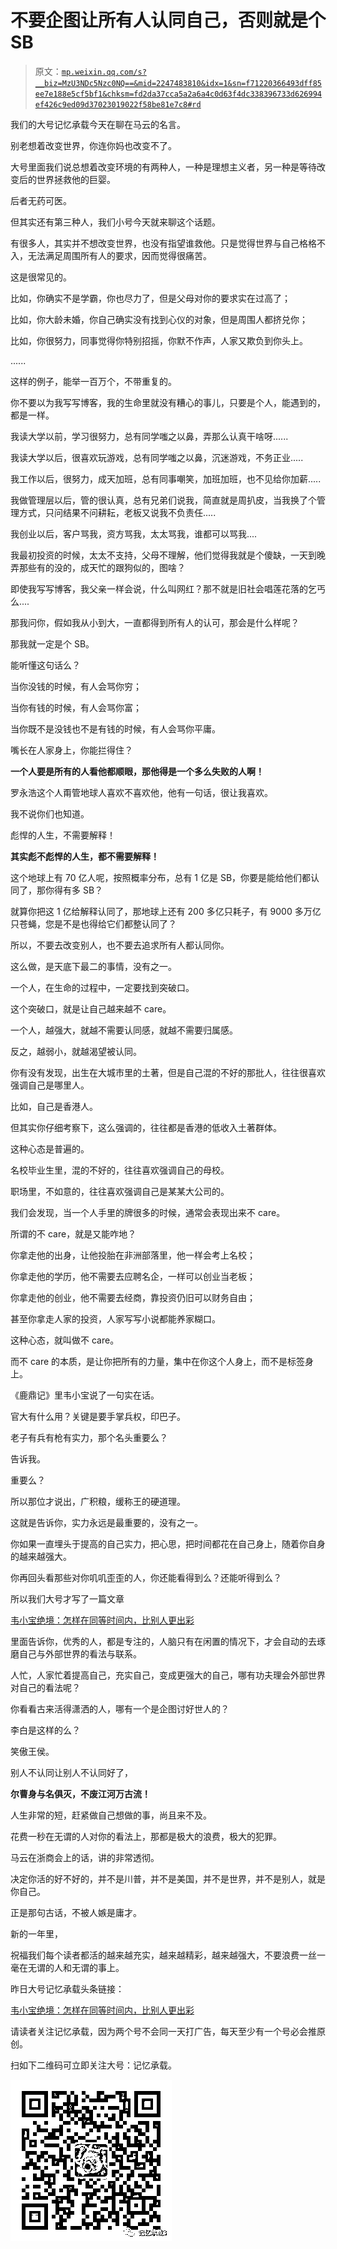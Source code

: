 # 不要企图让所有人认同自己，否则就是个 SB

> 原文：[`mp.weixin.qq.com/s?__biz=MzU3NDc5Nzc0NQ==&mid=2247483810&idx=1&sn=f71220366493dff85ee7e188e5cf5bf1&chksm=fd2da37cca5a2a6a4c0d63f4dc338396733d626994ef426c9ed09d37023019022f58be81e7c8#rd`](http://mp.weixin.qq.com/s?__biz=MzU3NDc5Nzc0NQ==&mid=2247483810&idx=1&sn=f71220366493dff85ee7e188e5cf5bf1&chksm=fd2da37cca5a2a6a4c0d63f4dc338396733d626994ef426c9ed09d37023019022f58be81e7c8#rd)

我们的大号记忆承载今天在聊在马云的名言。

别老想着改变世界，你连你妈也改变不了。

大号里面我们说总想着改变环境的有两种人，一种是理想主义者，另一种是等待改变后的世界拯救他的巨婴。

后者无药可医。

但其实还有第三种人，我们小号今天就来聊这个话题。

有很多人，其实并不想改变世界，也没有指望谁救他。只是觉得世界与自己格格不入，无法满足周围所有人的要求，因而觉得很痛苦。

这是很常见的。

比如，你确实不是学霸，你也尽力了，但是父母对你的要求实在过高了；

比如，你大龄未婚，你自己确实没有找到心仪的对象，但是周围人都挤兑你；

比如，你很努力，同事觉得你特别招摇，你默不作声，人家又欺负到你头上。

......

这样的例子，能举一百万个，不带重复的。

你不要以为我写写博客，我的生命里就没有糟心的事儿，只要是个人，能遇到的，都是一样。

我读大学以前，学习很努力，总有同学嗤之以鼻，弄那么认真干啥呀......

我读大学以后，很喜欢玩游戏，总有同学嗤之以鼻，沉迷游戏，不务正业.....

我工作以后，很努力，成天加班，总有同事嘲笑，加班加班，也不见给你加薪.....

我做管理层以后，管的很认真，总有兄弟们说我，简直就是周扒皮，当我换了个管理方式，只问结果不问耕耘，老板又说我不负责任.....

我创业以后，客户骂我，资方骂我，太太骂我，谁都可以骂我....

我最初投资的时候，太太不支持，父母不理解，他们觉得我就是个傻缺，一天到晚弄那些有的没的，成天忙的跟狗似的，图啥？

即使我写写博客，我父亲一样会说，什么叫网红？那不就是旧社会唱莲花落的乞丐么....

那我问你，假如我从小到大，一直都得到所有人的认可，那会是什么样呢？

那我就一定是个 SB。

能听懂这句话么？

当你没钱的时候，有人会骂你穷；

当你有钱的时候，有人会骂你富；

当你既不是没钱也不是有钱的时候，有人会骂你平庸。

嘴长在人家身上，你能拦得住？

**一个人要是所有的人看他都顺眼，那他得是一个多么失败的人啊！**

罗永浩这个人甭管地球人喜欢不喜欢他，他有一句话，很让我喜欢。

我不说你们也知道。

彪悍的人生，不需要解释！

**其实彪不彪悍的人生，都不需要解释！**

这个地球上有 70 亿人呢，按照概率分布，总有 1 亿是 SB，你要是能给他们都认同了，那你得有多 SB？

就算你把这 1 亿给解释认同了，那地球上还有 200 多亿只耗子，有 9000 多万亿只苍蝇，您是不是也得给它们都整认同了？

所以，不要去改变别人，也不要去追求所有人都认同你。

这么做，是天底下最二的事情，没有之一。

一个人，在生命的过程中，一定要找到突破口。

这个突破口，就是让自己越来越不 care。

一个人，越强大，就越不需要认同感，就越不需要归属感。

反之，越弱小，就越渴望被认同。

你有没有发现，出生在大城市里的土著，但是自己混的不好的那批人，往往很喜欢强调自己是哪里人。

比如，自己是香港人。

但其实你仔细考察下，这么强调的，往往都是香港的低收入土著群体。

这种心态是普遍的。

名校毕业生里，混的不好的，往往喜欢强调自己的母校。

职场里，不如意的，往往喜欢强调自己是某某大公司的。

我们会发现，当一个人手里的牌很多的时候，通常会表现出来不 care。

所谓的不 care，就是又能咋地？

你拿走他的出身，让他投胎在非洲部落里，他一样会考上名校；

你拿走他的学历，他不需要去应聘名企，一样可以创业当老板；

你拿走他的创业，他不需要去经商，靠投资仍旧可以财务自由；

甚至你拿走人家的投资，人家写写小说都能养家糊口。

这种心态，就叫做不 care。

而不 care 的本质，是让你把所有的力量，集中在你这个人身上，而不是标签身上。

《鹿鼎记》里韦小宝说了一句实在话。

官大有什么用？关键是要手掌兵权，印巴子。

老子有兵有枪有实力，那个名头重要么？

告诉我。

重要么？

所以那位才说出，广积粮，缓称王的硬道理。

这就是告诉你，实力永远是最重要的，没有之一。

你如果一直埋头于提高的自己实力，把心思，把时间都花在自己身上，随着你自身的越来越强大。

你再回头看那些对你叽叽歪歪的人，你还能看得到么？还能听得到么？

所以我们大号才写了一篇文章

[韦小宝绝境：怎样在同等时间内，比别人更出彩](https://mp.weixin.qq.com/s?__biz=MzU0MjYwNDU2Mw==&mid=2247485531&idx=1&sn=7963ac2b2cb016651b1d1f10e0feed13&chksm=fb196427cc6eed31be2367b976e2c2f58fddba02fc6037343ead7dd0a05a47f733bcc936eeab&token=1028902784&lang=zh_CN&scene=21#wechat_redirect)

里面告诉你，优秀的人，都是专注的，人脑只有在闲置的情况下，才会自动的去琢磨自己与外部世界的看法与联系。

人忙，人家忙着提高自己，充实自己，变成更强大的自己，哪有功夫理会外部世界对自己的看法呢？

你看看古来活得潇洒的人，哪有一个是企图讨好世人的？

李白是这样的么？

笑傲王侯。

别人不认同让别人不认同好了，

**尔曹身与名俱灭，不废江河万古流！**

人生非常的短，赶紧做自己想做的事，尚且来不及。

花费一秒在无谓的人对你的看法上，那都是极大的浪费，极大的犯罪。

马云在浙商会上的话，讲的非常透彻。

决定你活的好不好的，并不是川普，并不是美国，并不是世界，并不是别人，就是你自己。

正是那句古话，不被人嫉是庸才。

新的一年里，

祝福我们每个读者都活的越来越充实，越来越精彩，越来越强大，不要浪费一丝一毫在无谓的人和无谓的事上。

昨日大号记忆承载头条链接：

[韦小宝绝境：怎样在同等时间内，比别人更出彩](https://mp.weixin.qq.com/s?__biz=MzU0MjYwNDU2Mw==&mid=2247485531&idx=1&sn=7963ac2b2cb016651b1d1f10e0feed13&chksm=fb196427cc6eed31be2367b976e2c2f58fddba02fc6037343ead7dd0a05a47f733bcc936eeab&token=1028902784&lang=zh_CN&scene=21#wechat_redirect) 

请读者关注记忆承载，因为两个号不会同一天打广告，每天至少有一个号必会推原创。 

扫如下二维码可立即关注大号：记忆承载。

![](img/6412e8362dbc295406bf8193721e0190.png)